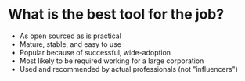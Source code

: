 # What is the best tool for the job?

* As open sourced as is practical
* Mature, stable, and easy to use
* Popular because of successful, wide-adoption
* Most likely to be required working for a large corporation
* Used and recommended by actual professionals (not "influencers")
